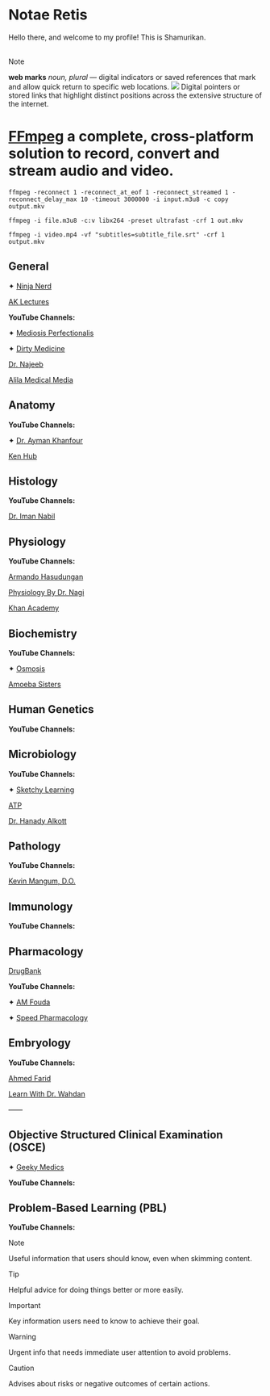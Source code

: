 <h1> Notae Retis </h1>
Hello there, and welcome to my profile! This is Shamurikan.
<br/> <br/>

> [!NOTE]
> **web marks** *noun, plural* — digital indicators or saved references that mark and allow quick return to specific web locations.
        <a href="https://github.com/"><img src="images/42A30273-CC03-4064-9ED2-47DA3F4AC752.png"/></a>
Digital pointers or stored links that highlight distinct positions across the extensive structure of the internet.

# [FFmpeg](https://ffmpeg.org/) a complete, cross-platform solution to record, convert and stream audio and video.


```JS
ffmpeg -reconnect 1 -reconnect_at_eof 1 -reconnect_streamed 1 -reconnect_delay_max 10 -timeout 3000000 -i input.m3u8 -c copy output.mkv
```

```JS
ffmpeg -i file.m3u8 -c:v libx264 -preset ultrafast -crf 1 out.mkv
```

```JS
ffmpeg -i video.mp4 -vf "subtitles=subtitle_file.srt" -crf 1 output.mkv
```

## General

✦ [Ninja Nerd](https://www.ninjanerd.org/)

[AK Lectures](https://aklectures.com)

**YouTube Channels:**

✦ [Mediosis Perfectionalis](https://m.youtube.com/@MedicosisPerfectionalis)

✦ [Dirty Medicine](https://m.youtube.com/@DirtyMedicine)

[Dr. Najeeb](https://m.youtube.com/@DoctorNajeeb)

[Alila Medical Media](https://m.youtube.com/@Alilamedicalmedia)

## Anatomy

**YouTube Channels:**

✦ [Dr. Ayman Khanfour](https://m.youtube.com/@Dr.Ayman_khanfour)

[Ken Hub](https://m.youtube.com/@Kenhub)

## Histology

**YouTube Channels:**

[Dr. Iman Nabil](https://m.youtube.com/@dr.imannabil)

## Physiology

**YouTube Channels:**

[Armando Hasudungan](https://m.youtube.com/@armandohasudungan)

[Physiology By Dr. Nagi](https://m.youtube.com/@PhysiologybyDoctorNagi)

[Khan Academy](https://m.youtube.com/@khanacademy)

## Biochemistry

**YouTube Channels:**

✦ [Osmosis](https://m.youtube.com/@osmosis)

[Amoeba Sisters](https://m.youtube.com/@AmoebaSisters)

## Human Genetics

**YouTube Channels:**

## Microbiology

**YouTube Channels:**

✦ [Sketchy Learning](https://m.youtube.com/@SketchyLearning)

[ATP](https://m.youtube.com/@ATPPP)

[Dr. Hanady Alkott](https://m.youtube.com/@dr.hanadyalkott9538)

## Pathology

**YouTube Channels:**

[Kevin Mangum, D.O.](https://m.youtube.com/@kevinmangum5340)

## Immunology

**YouTube Channels:**

## Pharmacology

[DrugBank](https://go.drugbank.com)

**YouTube Channels:**

✦ [AM Fouda](https://m.youtube.com/@AM_Fouda)

✦ [Speed Pharmacology](https://m.youtube.com/@SpeedPharmacology)

## Embryology

**YouTube Channels:**

[Ahmed Farid](https://m.youtube.com/@ahmedfarid2010)

[Learn With Dr. Wahdan](https://m.youtube.com/@learnwithdr.wahdan3046/videos)

——

## Objective Structured Clinical Examination (OSCE)

✦ [Geeky Medics](https://geekymedics.com)

**YouTube Channels:**

## Problem-Based Learning (PBL)

**YouTube Channels:**

> [!NOTE]
> Useful information that users should know, even when skimming content.

> [!TIP]
> Helpful advice for doing things better or more easily.

> [!IMPORTANT]
> Key information users need to know to achieve their goal.

> [!WARNING]
> Urgent info that needs immediate user attention to avoid problems.

> [!CAUTION]
> Advises about risks or negative outcomes of certain actions.
